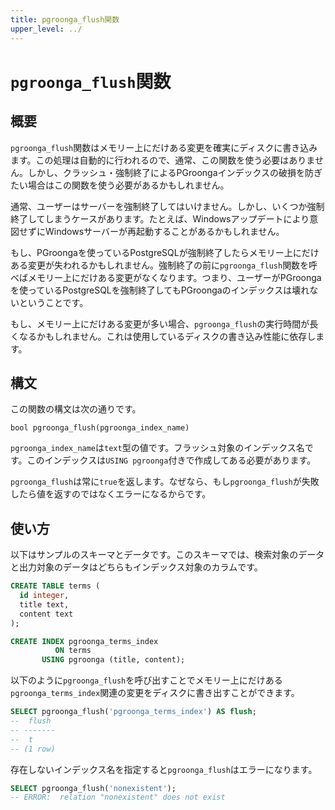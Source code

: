 ```yaml
---
title: pgroonga_flush関数
upper_level: ../
---
```


# `pgroonga_flush`関数

## 概要

`pgroonga_flush`関数はメモリー上にだけある変更を確実にディスクに書き込みます。この処理は自動的に行われるので、通常、この関数を使う必要はありません。しかし、クラッシュ・強制終了によるPGroongaインデックスの破損を防ぎたい場合はこの関数を使う必要があるかもしれません。

通常、ユーザーはサーバーを強制終了してはいけません。しかし、いくつか強制終了してしまうケースがあります。たとえば、Windowsアップデートにより意図せずにWindowsサーバーが再起動することがあるかもしれません。

もし、PGroongaを使っているPostgreSQLが強制終了したらメモリー上にだけある変更が失われるかもしれません。強制終了の前に`pgroonga_flush`関数を呼べばメモリー上にだけある変更がなくなります。つまり、ユーザーがPGroongaを使っているPostgreSQLを強制終了してもPGroongaのインデックスは壊れないということです。

もし、メモリー上にだけある変更が多い場合、`pgroonga_flush`の実行時間が長くなるかもしれません。これは使用しているディスクの書き込み性能に依存します。

## 構文

この関数の構文は次の通りです。

```text
bool pgroonga_flush(pgroonga_index_name)
```

`pgroonga_index_name`は`text`型の値です。フラッシュ対象のインデックス名です。このインデックスは`USING pgroonga`付きで作成してある必要があります。

`pgroonga_flush`は常に`true`を返します。なぜなら、もし`pgroonga_flush`が失敗したら値を返すのではなくエラーになるからです。

## 使い方

以下はサンプルのスキーマとデータです。このスキーマでは、検索対象のデータと出力対象のデータはどちらもインデックス対象のカラムです。

```sql
CREATE TABLE terms (
  id integer,
  title text,
  content text
);

CREATE INDEX pgroonga_terms_index
          ON terms
       USING pgroonga (title, content);
```

以下のように`pgroonga_flush`を呼び出すことでメモリー上にだけある`pgroonga_terms_index`関連の変更をディスクに書き出すことができます。

```sql
SELECT pgroonga_flush('pgroonga_terms_index') AS flush;
--  flush 
-- -------
--  t
-- (1 row)
```

存在しないインデックス名を指定すると`pgroonga_flush`はエラーになります。

```sql
SELECT pgroonga_flush('nonexistent');
-- ERROR:  relation "nonexistent" does not exist
```

